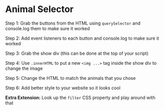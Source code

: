 # Animal Selector

Step 1: Grab the buttons from the HTML using `querySelector` and console.log them to make sure it worked

Step 2: Add event listeners to each button and console.log to make sure it worked

Step 3: Grab the show div (this can be done at the top of your script)

Step 4: Use `.innerHTML` to put a new `<img ...>` tag inside the show div to change the image

Step 5: Change the HTML to match the animals that you chose

Step 6: Add better style to your website so it looks cool

**Extra Extension:** Look up the `filter` CSS property and play around with that